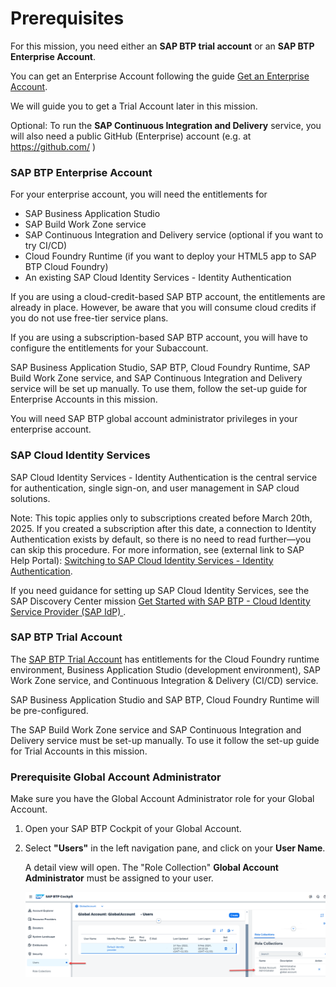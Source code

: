 # Prerequisites

For this mission, you need either an **SAP BTP trial account** or an **SAP BTP Enterprise Account**. 

You can get an Enterprise Account following the guide [Get an Enterprise Account](https://help.sap.com/docs/btp/sap-btp-neo-environment/get-enterprise-account?locale=en-US). 

We will guide you to get a Trial Account later in this mission.

Optional: To run the **SAP Continuous Integration and Delivery** service, you will also need a public GitHub (Enterprise) account (e.g. at https://github.com/ )


### SAP BTP Enterprise Account

For your enterprise account, you will need the entitlements for

* SAP Business Application Studio 
* SAP Build Work Zone service 
* SAP Continuous Integration and Delivery service (optional if you want to try CI/CD)
* Cloud Foundry Runtime (if you want to deploy your HTML5 app to SAP BTP Cloud Foundry)
* An existing SAP Cloud Identity Services - Identity Authentication

If you are using a cloud-credit-based SAP BTP account, the entitlements are already in place. However, be aware that you will consume cloud credits if you do not use free-tier service plans.

If you are using a subscription-based SAP BTP account, you will have to configure the entitlements for your Subaccount.

SAP Business Application Studio, SAP BTP, Cloud Foundry Runtime, SAP Build Work Zone service, and SAP Continuous Integration and Delivery service will be set up manually. To use them, follow the set-up guide for Enterprise Accounts in this mission.

You will need SAP BTP global account administrator privileges in your enterprise account.

### SAP Cloud Identity Services

SAP Cloud Identity Services - Identity Authentication is the central service for authentication, single sign-on, and user management in SAP cloud solutions.

Note: This topic applies only to subscriptions created before March 20th, 2025. If you created a subscription after this date, a connection to Identity Authentication exists by default, so there is no need to read further—you can skip this procedure. For more information, see (external link to SAP Help Portal): [Switching to SAP Cloud Identity Services - Identity Authentication](https://help.sap.com/docs/build-work-zone-standard-edition/sap-build-work-zone-standard-edition/switching-to-sap-cloud-identity-services-identity-authentication?locale=en-US).

If you need guidance for setting up SAP Cloud Identity Services, see the SAP Discovery Center mission [Get Started with SAP BTP - Cloud Identity Service Provider (SAP IdP)
](https://discovery-center.cloud.sap/missiondetail/4325/4605/).


### SAP BTP Trial Account

The [SAP BTP Trial Account](https://account.hanatrial.ondemand.com/trial/#/home/trial) has entitlements for the Cloud Foundry runtime environment, Business Application Studio (development environment), SAP Work Zone service, and Continuous Integration & Delivery (CI/CD) service.

SAP Business Application Studio and SAP BTP, Cloud Foundry Runtime will be pre-configured.

The SAP Build Work Zone service and SAP Continuous Integration and Delivery service must be set-up manually. To use it follow the set-up guide for Trial Accounts in this mission.


### Prerequisite Global Account Administrator

Make sure you have the Global Account Administrator role for your Global Account.

1. Open your SAP BTP Cockpit of your Global Account.

2. Select **"Users"** in the left navigation pane, and click on your **User Name**. 

    A detail view will open. The "Role Collection" **Global Account Administrator** must be assigned to your user.

    ![](images/2_ea_1_checkadmin.png)
